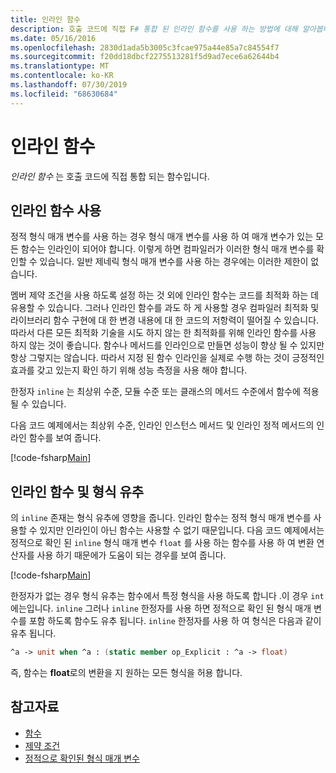 ```yaml
---
title: 인라인 함수
description: 호출 코드에 직접 F# 통합 된 인라인 함수를 사용 하는 방법에 대해 알아봅니다.
ms.date: 05/16/2016
ms.openlocfilehash: 2830d1ada5b3005c3fcae975a44e85a7c84554f7
ms.sourcegitcommit: f20dd18dbcf2275513281f5d9ad7ece6a62644b4
ms.translationtype: MT
ms.contentlocale: ko-KR
ms.lasthandoff: 07/30/2019
ms.locfileid: "68630684"
---
```

# <a name="inline-functions"></a>인라인 함수

*인라인 함수* 는 호출 코드에 직접 통합 되는 함수입니다.

## <a name="using-inline-functions"></a>인라인 함수 사용

정적 형식 매개 변수를 사용 하는 경우 형식 매개 변수를 사용 하 여 매개 변수가 있는 모든 함수는 인라인이 되어야 합니다. 이렇게 하면 컴파일러가 이러한 형식 매개 변수를 확인할 수 있습니다. 일반 제네릭 형식 매개 변수를 사용 하는 경우에는 이러한 제한이 없습니다.

멤버 제약 조건을 사용 하도록 설정 하는 것 외에 인라인 함수는 코드를 최적화 하는 데 유용할 수 있습니다. 그러나 인라인 함수를 과도 하 게 사용할 경우 컴파일러 최적화 및 라이브러리 함수 구현에 대 한 변경 내용에 대 한 코드의 저항력이 떨어질 수 있습니다. 따라서 다른 모든 최적화 기술을 시도 하지 않는 한 최적화를 위해 인라인 함수를 사용 하지 않는 것이 좋습니다. 함수나 메서드를 인라인으로 만들면 성능이 향상 될 수 있지만 항상 그렇지는 않습니다. 따라서 지정 된 함수 인라인을 실제로 수행 하는 것이 긍정적인 효과를 갖고 있는지 확인 하기 위해 성능 측정을 사용 해야 합니다.

한정자 `inline` 는 최상위 수준, 모듈 수준 또는 클래스의 메서드 수준에서 함수에 적용 될 수 있습니다.

다음 코드 예제에서는 최상위 수준, 인라인 인스턴스 메서드 및 인라인 정적 메서드의 인라인 함수를 보여 줍니다.

[!code-fsharp[Main](~/samples/snippets/fsharp/lang-ref-3/snippet201.fs)]

## <a name="inline-functions-and-type-inference"></a>인라인 함수 및 형식 유추

의 `inline` 존재는 형식 유추에 영향을 줍니다. 인라인 함수는 정적 형식 매개 변수를 사용할 수 있지만 인라인이 아닌 함수는 사용할 수 없기 때문입니다. 다음 코드 예제에서는 정적으로 확인 된 `inline` 형식 매개 변수 `float` 를 사용 하는 함수를 사용 하 여 변환 연산자를 사용 하기 때문에가 도움이 되는 경우를 보여 줍니다.

[!code-fsharp[Main](~/samples/snippets/fsharp/lang-ref-3/snippet202.fs)]

한정자가 없는 경우 형식 유추는 함수에서 특정 형식을 사용 하도록 합니다 .이 경우 `int`에는입니다. `inline` 그러나 `inline` 한정자를 사용 하면 정적으로 확인 된 형식 매개 변수를 포함 하도록 함수도 유추 됩니다. `inline` 한정자를 사용 하 여 형식은 다음과 같이 유추 됩니다.

```fsharp
^a -> unit when ^a : (static member op_Explicit : ^a -> float)
```

즉, 함수는 **float**로의 변환을 지 원하는 모든 형식을 허용 합니다.

## <a name="see-also"></a>참고자료

- [함수](index.md)
- [제약 조건](../generics/constraints.md)
- [정적으로 확인된 형식 매개 변수](../generics/statically-resolved-type-parameters.md)
